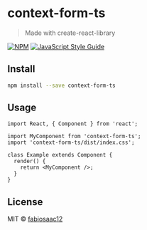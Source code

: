 # context-form-ts

> Made with create-react-library

[![NPM](https://img.shields.io/npm/v/context-form-ts.svg)](https://www.npmjs.com/package/context-form-ts) [![JavaScript Style Guide](https://img.shields.io/badge/code_style-standard-brightgreen.svg)](https://standardjs.com)

## Install

```bash
npm install --save context-form-ts
```

## Usage

```tsx
import React, { Component } from 'react';

import MyComponent from 'context-form-ts';
import 'context-form-ts/dist/index.css';

class Example extends Component {
  render() {
    return <MyComponent />;
  }
}
```

## License

MIT © [fabiosaac12](https://github.com/fabiosaac12)
